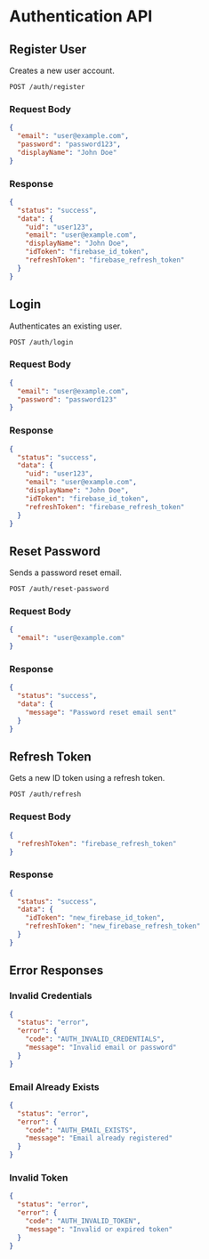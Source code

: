 # Authentication API

## Register User
Creates a new user account.

```http
POST /auth/register
```

### Request Body
```json
{
  "email": "user@example.com",
  "password": "password123",
  "displayName": "John Doe"
}
```

### Response
```json
{
  "status": "success",
  "data": {
    "uid": "user123",
    "email": "user@example.com",
    "displayName": "John Doe",
    "idToken": "firebase_id_token",
    "refreshToken": "firebase_refresh_token"
  }
}
```

## Login
Authenticates an existing user.

```http
POST /auth/login
```

### Request Body
```json
{
  "email": "user@example.com",
  "password": "password123"
}
```

### Response
```json
{
  "status": "success", 
  "data": {
    "uid": "user123",
    "email": "user@example.com",
    "displayName": "John Doe",
    "idToken": "firebase_id_token",
    "refreshToken": "firebase_refresh_token"
  }
}
```

## Reset Password
Sends a password reset email.

```http
POST /auth/reset-password
```

### Request Body
```json
{
  "email": "user@example.com"
}
```

### Response
```json
{
  "status": "success",
  "data": {
    "message": "Password reset email sent"
  }
}
```

## Refresh Token
Gets a new ID token using a refresh token.

```http
POST /auth/refresh
```

### Request Body
```json
{
  "refreshToken": "firebase_refresh_token"
}
```

### Response
```json
{
  "status": "success",
  "data": {
    "idToken": "new_firebase_id_token",
    "refreshToken": "new_firebase_refresh_token"
  }
}
```

## Error Responses

### Invalid Credentials
```json
{
  "status": "error",
  "error": {
    "code": "AUTH_INVALID_CREDENTIALS",
    "message": "Invalid email or password"
  }
}
```

### Email Already Exists
```json
{
  "status": "error", 
  "error": {
    "code": "AUTH_EMAIL_EXISTS",
    "message": "Email already registered"
  }
}
```

### Invalid Token
```json
{
  "status": "error",
  "error": {
    "code": "AUTH_INVALID_TOKEN",
    "message": "Invalid or expired token"
  }
}
``` 